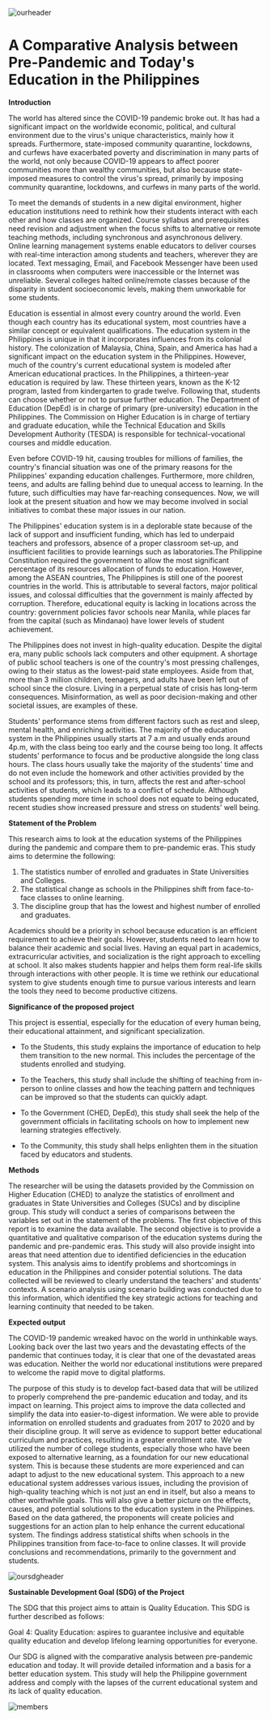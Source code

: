![ourheader](https://github.com/GlennBSIT3205/IT-BA-3205_Coalesce/blob/main/header.jpg?raw=true)

# A Comparative Analysis between Pre-Pandemic and Today's Education in the Philippines

**Introduction** 

The world has altered since the COVID-19 pandemic broke out. It has had a significant impact on the worldwide economic, political, and cultural environment due to the virus's unique characteristics, mainly how it spreads.  Furthermore, state-imposed community quarantine, lockdowns, and curfews have exacerbated poverty and discrimination in many parts of the world, not only because COVID-19 appears to affect poorer communities more than wealthy communities, but also because state-imposed measures to control the virus's spread, primarily by imposing community quarantine, lockdowns, and curfews in many parts of the world.

To meet the demands of students in a new digital environment, higher education institutions need to rethink how their students interact with each other and how classes are organized. Course syllabus and prerequisites need revision and adjustment when the focus shifts to alternative or remote teaching methods, including synchronous and asynchronous delivery. Online learning management systems enable educators to deliver courses with real-time interaction among students and teachers, wherever they are located. Text messaging, Email, and Facebook Messenger have been used in classrooms when computers were inaccessible or the Internet was unreliable. Several colleges halted online/remote classes because of the disparity in student socioeconomic levels, making them unworkable for some students.

Education is essential in almost every country around the world. Even though each country has its educational system, most countries have a similar concept or equivalent qualifications. The education system in the Philippines is unique in that it incorporates influences from its colonial history. The colonization of Malaysia, China, Spain, and America has had a significant impact on the education system in the Philippines. However, much of the country's current educational system is modeled after American educational practices. In the Philippines, a thirteen-year education is required by law. These thirteen years, known as the K-12 program, lasted from kindergarten to grade twelve. Following that, students can choose whether or not to pursue further education. The Department of Education (DepEd) is in charge of primary (pre-university) education in the Philippines. The Commission on Higher Education is in charge of tertiary and graduate education, while the Technical Education and Skills Development Authority (TESDA) is responsible for technical-vocational courses and middle education.

Even before COVID-19 hit, causing troubles for millions of families, the country's financial situation was one of the primary reasons for the Philippines' expanding education challenges. Furthermore, more children, teens, and adults are falling behind due to unequal access to learning. In the future, such difficulties may have far-reaching consequences. Now, we will look at the present situation and how we may become involved in social initiatives to combat these major issues in our nation.

The Philippines' education system is in a deplorable state because of the lack of support and insufficient funding, which has led to underpaid teachers and professors, absence of a proper classroom set-up, and insufficient facilities to provide learnings such as laboratories.The Philippine Constitution required the government to allow the most significant percentage of its resources allocation of funds to education. However, among the ASEAN countries, The Philippines is still one of the poorest countries in the world. This is attributable to several factors, major political issues, and colossal difficulties that the government is mainly affected by corruption. Therefore, educational equity is lacking in locations across the country: government policies favor schools near Manila, while places far from the capital (such as Mindanao) have lower levels of student achievement.

The Philippines does not invest in high-quality education. Despite the digital era, many public schools lack computers and other equipment. A shortage of public school teachers is one of the country's most pressing challenges, owing to their status as the lowest-paid state employees. Aside from that, more than 3 million children, teenagers, and adults have been left out of school since the closure. Living in a perpetual state of crisis has long-term consequences. Misinformation, as well as poor decision-making and other societal issues, are examples of these.

Students' performance stems from different factors such as rest and sleep, mental health, and enriching activities. The majority of the education system in the Philippines usually starts at 7 a.m and usually ends around 4p.m, with the class being too early and the course being too long. It affects students' performance to focus and be productive alongside the long class hours. The class hours usually take the majority of the students' time and do not even include the homework and other activities provided by the school and its professors; this, in turn, affects the rest and after-school activities of students, which leads to a conflict of schedule. Although students spending more time in school does not equate to being educated, recent studies show increased pressure and stress on students' well being.

**Statement of the Problem**

This research aims to look at the education systems of the Philippines during the pandemic and compare them to pre-pandemic eras. This study aims to determine the following:

1. The statistics number of enrolled and graduates in State Universities and Colleges.
2. The statistical change as schools in the Philippines shift from face-to-face classes to online learning. 
3. The discipline group that has the lowest and highest number of enrolled and graduates.

Academics should be a priority in school because education is an efficient requirement to achieve their goals. However, students need to learn how to balance their academic and social lives. Having an equal part in academics, extracurricular activities, and socialization is the right approach to excelling at school. It also makes students happier and helps them form real-life skills through interactions with other people. It is time we rethink our educational system to give students enough time to pursue various interests and learn the tools they need to become productive citizens.

**Significance of the proposed project**

This project is essential, especially for the education of every human being, their educational attainment, and significant specialization.

- To the Students, this study explains the importance of education to help them transition to the new normal. This includes the percentage of the students enrolled and studying.

- To the Teachers, this study shall include the shifting of teaching from in-person to online classes and how the teaching pattern and techniques can be improved so that the students can quickly adapt.

- To the Government (CHED, DepEd), this study shall seek the help of the government officials in facilitating schools on how to implement new learning strategies effectively. 

- To the Community, this study shall helps enlighten them in the situation faced by educators and students.

**Methods**

The researcher will be using the datasets provided by the Commission on Higher Education (CHED) to analyze the statistics of enrollment and graduates in State Universities and Colleges (SUCs) and by discipline group. This study will conduct a series of comparisons between the variables set out in the statement of the problems. The first objective of this report is to examine the data available. The second objective is to provide a quantitative and qualitative comparison of the education systems during the pandemic and pre-pandemic eras. This study will also provide insight into areas that need attention due to identified deficiencies in the education system. This analysis aims to identify problems and shortcomings in education in the Philippines and consider potential solutions. The data collected will be reviewed to clearly understand the teachers' and students' contexts. A scenario analysis using scenario building was conducted due to this information, which identified the key strategic actions for teaching and learning continuity that needed to be taken.


**Expected output**
 
The COVID-19 pandemic wreaked havoc on the world in unthinkable ways. Looking back over the last two years and the devastating effects of the pandemic that continues today, it is clear that one of the devastated areas was education. Neither the world nor educational institutions were prepared to welcome the rapid move to digital platforms. 
 
The purpose of this study is to develop fact-based data that will be utilized to properly comprehend the pre-pandemic education and today, and  its impact on learning. This project aims to improve the data collected and simplify the data into easier-to-digest information. We were able to provide information on enrolled students and graduates from 2017 to 2020 and by their discipline group. It will serve as evidence to support better educational curriculum and practices, resulting in a greater enrollment rate. We've utilized the number of college students, especially those who have been exposed to alternative learning, as a foundation for our new educational system. This is because these students are more experienced and can adapt to adjust to the new educational system. This approach to a new educational system addresses various issues, including the provision of high-quality teaching which is not just an end in itself, but also a means to other worthwhile goals. This will also give a better picture on the effects, causes, and potential solutions to the education system in the Philippines. Based on the data gathered, the proponents will create policies and suggestions for an action plan to help enhance the current educational system. The findings address statistical shifts when schools in the Philippines transition from face-to-face to online classes. It will provide conclusions and recommendations, primarily to the government and students.

![oursdgheader](https://github.com/GlennBSIT3205/IT-BA-3205_Coalesce/blob/main/sdg.jpg?raw=true)

**Sustainable Development Goal (SDG) of the Project**

The SDG that this project aims to attain is Quality Education. This SDG is further described as follows:

Goal 4: Quality Education: aspires to guarantee inclusive and equitable quality education and develop lifelong learning opportunities for everyone.

Our SDG is aligned with the comparative analysis between pre-pandemic education and today. It will provide detailed information and a basis for a better education system. This study will help the Philippine government address and comply with the lapses of the current educational system and its lack of quality education.

![members](https://github.com/GlennBSIT3205/IT-BA-3205_Coalesce/blob/main/members.jpg?raw=true)

